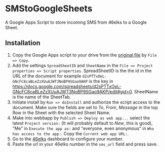 # SMStoGoogleSheets
A Google Apps Script to store incoming SMS from 46elks to a Google Sheet.

## Installation
1. Copy the Google Apps script to your drive from the [original file](https://script.google.com/d/1dEYFL3ABZNXfNodDVAke9ROD4WMWAAth7f0BYMUX0cMEg9buhTTe6K3v/edit?usp=sharing) by `File => Copy`.
2. Add the settings ```SpreadSheetID``` and ```SheetName``` in the ```File => Project properties => Script properties```. SpreadSheetID is the the id in the URL of the document for example ```d2sPTTxOeL-GNcFC8caBLeZzXUuAJWT3NoBP9SGao9AKP``` is the key in https://docs.google.com/spreadsheets/d2sPTTxOeL-GNcFC8caBLeZzXUuAJWT3NoBP9SGao9AKP/edit#gid=0. SheetName is the name of the SheetTab.
3. Initiate install by ```Run => doInstall``` and authorize the script access to the document. Make sure the fields are set to *To*, *From*, *Message* in the top Row in the Sheet with the selected Sheet Name.
4. Make into webbapp by ```Publish => Deploy as web app...``` select the latest ```Project version:``` (It will probably default to *New*, this is good), "Me" in ```Execute the app as:``` and "everyone, even anonymous" in ```Who has access to the app:```. Copy the ```Current web app URL:```.
5. Go to the [46elks](https://www.46elks.com) dashboard to configure your number.
6. Paste the url in your 46elks number in the ```sms_url``` field and press save.
